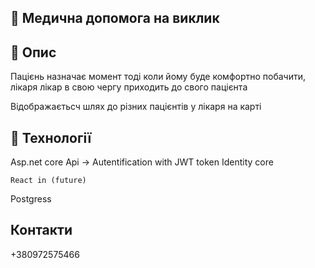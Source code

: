 ## 🚀 Медична допомога на виклик

## 📌 Опис

Пацієнь назначає момент тоді
коли йому буде комфортно
побачити, лікаря лікар в свою 
чергу приходить до свого пацієнта

Відображаєтьсч шлях до різних пацієнтів 
у лікаря на карті

## 🔧 Технології

Asp.net core Api -> 
    Autentification with JWT token
    Identity core

    React in (future) 
Postgress


## Контакти

+380972575466
